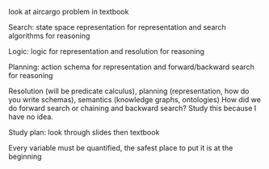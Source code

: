 look at aircargo problem in textbook

Search: state space representation for representation and search algorithms for reasoning

Logic: logic for representation and resolution for reasoning

Planning: action schema for representation and forward/backward search for reasoning

Resolution (will be predicate calculus), planning (representation, how do you write schemas), semantics (knowledge graphs, ontologies)
How did we do forward search or chaining and backward search? Study this because I have no idea. 

Study plan: look through slides
then textbook

Every variable must be quantified, the safest place to put it is at the beginning